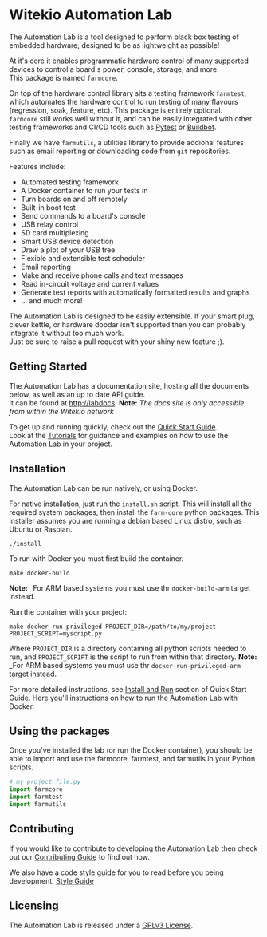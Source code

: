 # Witekio Automation Lab

The Automation Lab is a tool designed to perform black box testing of embedded hardware; designed to be as lightweight as possible!

At it's core it enables programmatic hardware control of many supported devices to control a board's power, console, storage, and more.  
This package is named `farmcore`.

On top of the hardware control library sits a testing framework `farmtest`, which automates the hardware control to run testing of many flavours (regression, soak, feature, etc). This package is entirely optional.  
`farmcore` still works well without it, and can be easily integrated with other testing frameworks and CI/CD tools such as [Pytest](https://docs.pytest.org/) or [Buildbot](https://buildbot.net/).

Finally we have `farmutils`, a utilities library to provide addional features such as email reporting or downloading code from `git` repositories.

Features include:

* Automated testing framework
* A Docker container to run your tests in
* Turn boards on and off remotely
* Built-in boot test
* Send commands to a board's console
* USB relay control
* SD card multiplexing
* Smart USB device detection
* Draw a plot of your USB tree
* Flexible and extensible test scheduler
* Email reporting
* Make and receive phone calls and text messages
* Read in-circuit voltage and current values
* Generate test reports with automatically formatted results and graphs
* ... and much more!

The Automation Lab is designed to be easily extensible. If your smart plug, clever kettle, or hardware doodar isn't supported then you can probably integrate it without too much work.  
Just be sure to raise a pull request with your shiny new feature ;).

## Getting Started

The Automation Lab has a documentation site, hosting all the documents below, as well as an up to date API guide.  
It can be found at [http://labdocs](http://labdocs).
**Note:** _The docs site is only accessible from within the Witekio network_

To get up and running quickly, check out the [Quick Start Guide](./docs/quick-start-guide/1-introduction.md).  
Look at the [Tutorials](./docs/tutorials/1-tutorial-introduction.md) for guidance and examples on how to use the Automation Lab in your project.

## Installation

The Automation Lab can be run natively, or using Docker.

For native installation, just run the `install.sh` script.
This will install all the required system packages, then install the `farm-core` python packages.
This installer assumes you are running a debian based Linux distro, such as Ubuntu or Raspian.

```shell
./install
```

To run with Docker you must first build the container.

```shell
make docker-build
```

**Note:** _For ARM based systems you must use thr `docker-build-arm` target instead.

Run the container with your project:

```shell
make docker-run-privileged PROJECT_DIR=/path/to/my/project PROJECT_SCRIPT=myscript.py
```

Where `PROJECT_DIR` is a directory containing all python scripts needed to run, and `PROJECT_SCRIPT` is the script to run from within that directory.
**Note:** _For ARM based systems you must use thr `docker-run-privileged-arm` target instead.

For more detailed instructions, see [Install and Run](./docs/quick-start-guide/2-install-and-run.md) section of Quick Start Guide.
Here you'll instructions on how to run the Automation Lab with Docker.

## Using the packages

Once you've installed the lab (or run the Docker container), you should be able to import and use the farmcore, farmtest, and farmutils in your Python scripts.

```python
# my_project_file.py
import farmcore
import farmtest
import farmutils
```

## Contributing

If you would like to contribute to developing the Automation Lab then check out our [Contributing Guide](./docs/how-to-contribute.md) to find out how.

We also have a code style guide for you to read before you being development: [Style Guide](./docs/style-guide.md)

## Licensing

The Automation Lab is released under a [GPLv3 License](LICENSE.txt).
